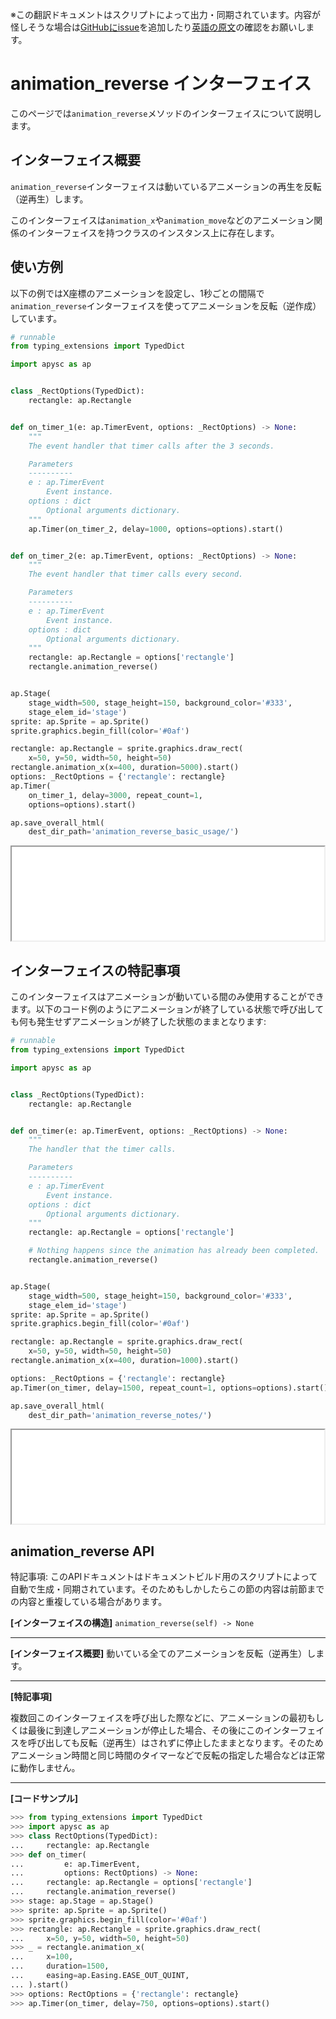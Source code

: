 <span class="inconspicuous-txt">※この翻訳ドキュメントはスクリプトによって出力・同期されています。内容が怪しそうな場合は<a href="https://github.com/simon-ritchie/apysc/issues" target="_blank">GitHubにissue</a>を追加したり[英語の原文](animation_reverse.md)の確認をお願いします。</span>

# animation_reverse インターフェイス

このページでは`animation_reverse`メソッドのインターフェイスについて説明します。

## インターフェイス概要

`animation_reverse`インターフェイスは動いているアニメーションの再生を反転（逆再生）します。

このインターフェイスは`animation_x`や`animation_move`などのアニメーション関係のインターフェイスを持つクラスのインスタンス上に存在します。

## 使い方例

以下の例ではX座標のアニメーションを設定し、1秒ごとの間隔で`animation_reverse`インターフェイスを使ってアニメーションを反転（逆作成）しています。

```py
# runnable
from typing_extensions import TypedDict

import apysc as ap


class _RectOptions(TypedDict):
    rectangle: ap.Rectangle


def on_timer_1(e: ap.TimerEvent, options: _RectOptions) -> None:
    """
    The event handler that timer calls after the 3 seconds.

    Parameters
    ----------
    e : ap.TimerEvent
        Event instance.
    options : dict
        Optional arguments dictionary.
    """
    ap.Timer(on_timer_2, delay=1000, options=options).start()


def on_timer_2(e: ap.TimerEvent, options: _RectOptions) -> None:
    """
    The event handler that timer calls every second.

    Parameters
    ----------
    e : ap.TimerEvent
        Event instance.
    options : dict
        Optional arguments dictionary.
    """
    rectangle: ap.Rectangle = options['rectangle']
    rectangle.animation_reverse()


ap.Stage(
    stage_width=500, stage_height=150, background_color='#333',
    stage_elem_id='stage')
sprite: ap.Sprite = ap.Sprite()
sprite.graphics.begin_fill(color='#0af')

rectangle: ap.Rectangle = sprite.graphics.draw_rect(
    x=50, y=50, width=50, height=50)
rectangle.animation_x(x=400, duration=5000).start()
options: _RectOptions = {'rectangle': rectangle}
ap.Timer(
    on_timer_1, delay=3000, repeat_count=1,
    options=options).start()

ap.save_overall_html(
    dest_dir_path='animation_reverse_basic_usage/')
```

<iframe src="static/animation_reverse_basic_usage/index.html" width="500" height="150"></iframe>

## インターフェイスの特記事項

このインターフェイスはアニメーションが動いている間のみ使用することができます。以下のコード例のようにアニメーションが終了している状態で呼び出しても何も発生せずアニメーションが終了した状態のままとなります:

```py
# runnable
from typing_extensions import TypedDict

import apysc as ap


class _RectOptions(TypedDict):
    rectangle: ap.Rectangle


def on_timer(e: ap.TimerEvent, options: _RectOptions) -> None:
    """
    The handler that the timer calls.

    Parameters
    ----------
    e : ap.TimerEvent
        Event instance.
    options : dict
        Optional arguments dictionary.
    """
    rectangle: ap.Rectangle = options['rectangle']

    # Nothing happens since the animation has already been completed.
    rectangle.animation_reverse()


ap.Stage(
    stage_width=500, stage_height=150, background_color='#333',
    stage_elem_id='stage')
sprite: ap.Sprite = ap.Sprite()
sprite.graphics.begin_fill(color='#0af')

rectangle: ap.Rectangle = sprite.graphics.draw_rect(
    x=50, y=50, width=50, height=50)
rectangle.animation_x(x=400, duration=1000).start()

options: _RectOptions = {'rectangle': rectangle}
ap.Timer(on_timer, delay=1500, repeat_count=1, options=options).start()

ap.save_overall_html(
    dest_dir_path='animation_reverse_notes/')
```

<iframe src="static/animation_reverse_notes/index.html" width="500" height="150"></iframe>

## animation_reverse API

<span class="inconspicuous-txt">特記事項: このAPIドキュメントはドキュメントビルド用のスクリプトによって自動で生成・同期されています。そのためもしかしたらこの節の内容は前節までの内容と重複している場合があります。</span>

**[インターフェイスの構造]** `animation_reverse(self) -> None`<hr>

**[インターフェイス概要]** 動いている全てのアニメーションを反転（逆再生）します。<hr>

**[特記事項]**

複数回このインターフェイスを呼び出した際などに、アニメーションの最初もしくは最後に到達しアニメーションが停止した場合、その後にこのインターフェイスを呼び出しても反転（逆再生）はされずに停止したままとなります。そのためアニメーション時間と同じ時間のタイマーなどで反転の指定した場合などは正常に動作しません。<hr>

**[コードサンプル]**

```py
>>> from typing_extensions import TypedDict
>>> import apysc as ap
>>> class RectOptions(TypedDict):
...     rectangle: ap.Rectangle
>>> def on_timer(
...         e: ap.TimerEvent,
...         options: RectOptions) -> None:
...     rectangle: ap.Rectangle = options['rectangle']
...     rectangle.animation_reverse()
>>> stage: ap.Stage = ap.Stage()
>>> sprite: ap.Sprite = ap.Sprite()
>>> sprite.graphics.begin_fill(color='#0af')
>>> rectangle: ap.Rectangle = sprite.graphics.draw_rect(
...     x=50, y=50, width=50, height=50)
>>> _ = rectangle.animation_x(
...     x=100,
...     duration=1500,
...     easing=ap.Easing.EASE_OUT_QUINT,
... ).start()
>>> options: RectOptions = {'rectangle': rectangle}
>>> ap.Timer(on_timer, delay=750, options=options).start()
```